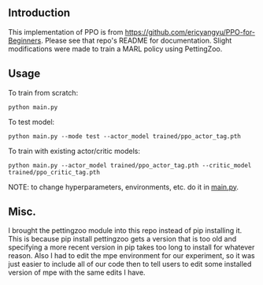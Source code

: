 ## Introduction
This implementation of PPO is from https://github.com/ericyangyu/PPO-for-Beginners.
Please see that repo's README for documentation.
Slight modifications were made to train a MARL policy using PettingZoo.

## Usage

To train from scratch:
```
python main.py
```

To test model:
```
python main.py --mode test --actor_model trained/ppo_actor_tag.pth
```

To train with existing actor/critic models:
```
python main.py --actor_model trained/ppo_actor_tag.pth --critic_model trained/ppo_critic_tag.pth
```

NOTE: to change hyperparameters, environments, etc. do it in [main.py](main.py).

## Misc.
I brought the pettingzoo module into this repo instead of pip installing it.
This is because pip install pettingzoo gets a version that is too old and specifying a more recent version in pip takes too long to install for whatever reason.
Also I had to edit the mpe environment for our experiment, so it was just easier to include all of our code then to tell users to edit some installed version of mpe with the same edits I have.